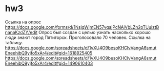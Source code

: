 # hw3
Ссылка на опрос
https://docs.google.com/forms/d/1NsjqWjmEN57vqajPcNAlVbLZn2oTUuiztBnanaKzdZY/edit
Опрос был создан с целью узнать насколько хорошо люди знают город Пятигорск. Проголосовало 70 человек. 
Ссылка на таблицу.
https://docs.google.com/spreadsheets/d/1vXU4O9besoKHClvVangA6smutEneehibQ9yjfo5xAr4/edit#gid=1618925405
https://docs.google.com/spreadsheets/d/1vXU4O9besoKHClvVangA6smutEneehibQ9yjfo5xAr4/edit#gid=1490610403
